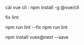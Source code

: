 cài vue cli : npm install -g @vue/cli


fix lint: 

npm run lint --fix
npm run lint

npm install vuex@next --save